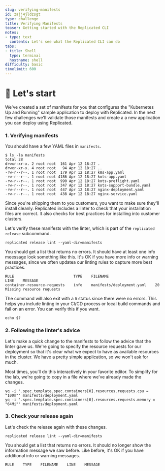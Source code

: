 ```yaml
---
slug: verifying-manifests
id: zajj4jldzsgt
type: challenge
title: Verifying Manifests
teaser: Getting started with the Replicated CLI
notes:
- type: text
  contents: Let's see what the Replicated CLI can do
tabs:
- title: Shell
  type: terminal
  hostname: shell
difficulty: basic
timelimit: 600
---
```



🚀 Let's start
==============

We've created a set of manifests for you that configures
the "Kubernetes Up and Running" sample application to
deploy with Replicated. In the next few challenges we'll
validate those manifests and create a a new application
you can deploy using Replicated.

### 1. Verifying manifests

You should have a few YAML files in `manifests`.

```text
$ ls -la manifests
total 28
drwxr-xr-x. 2 root root  161 Apr 12 18:27 .
drwxr-xr-x. 4 root root   94 Apr 12 18:27 ..
-rw-r--r--. 1 root root  179 Apr 12 18:27 k8s-app.yaml
-rw-r--r--. 1 root root 4186 Apr 12 18:27 kots-app.yaml
-rw-r--r--. 1 root root  990 Apr 12 18:27 kots-preflight.yaml
-rw-r--r--. 1 root root  347 Apr 12 18:27 kots-support-bundle.yaml
-rw-r--r--. 1 root root  447 Apr 12 18:27 nginx-deployment.yaml
-rw-r--r--. 1 root root  438 Apr 12 18:27 nginx-service.yaml
```
Since you're shipping them to you customers, you want to make
sure they'll install cleanly. Replicated includes a linter
to check that your installation files are correct. It also 
checks for best practices for installing into customer clusters.

Let's verify these manifests with the linter, which is part of
the `replicated release` subcommand.

```shell script
replicated release lint --yaml-dir=manifests
```

You should get a list that returns no errors. It should have at least
one info meessage look something like this. It's OK if you have more
info or warning messages, since we often updatea our linting rules to
capture more best practices.

```text
RULE                           TYPE    FILENAME                     LINE    MESSAGE
container-resource-requests    info    manifests/deployment.yaml    20      Missing resource requests 
```

The command will also exit with a `0` status since there were no
errors. This helps you include linting in your CI/CD process or 
local build commands and fail on an error. You can verify this if
you want.

```shell script
echo $?
```

### 2. Following the linter's advice

Let's make a quick change to the manifests to follow the advice
that the linter gave us. We're going to specify the resource 
requests for our deployment so that it's clear what we expect
to have as available resources in the cluster. We have a pretty 
simple application, so we won't ask for much.

Most times, you'll do this interactively in your favorite editor.
To simplify for the lab, we're going to copy in a file where
we've already made the changes.

```
yq -i '.spec.template.spec.containers[0].resources.requests.cpu = "100m"' manifests/deployment.yaml
yq -i '.spec.template.spec.containers[0].resources.requests.memory = "64Mi"' manifests/deployment.yaml
```

### 3. Check your release again

Let's check the release again with these changes.

```shell script
replicated release lint --yaml-dir=manifests
```

You should get a list that returns no errors. It should no longer
show the information message we saw before. Like before, it's OK if 
you have additional info or warning messages.

```
RULE    TYPE    FILENAME    LINE    MESSAGE
```


